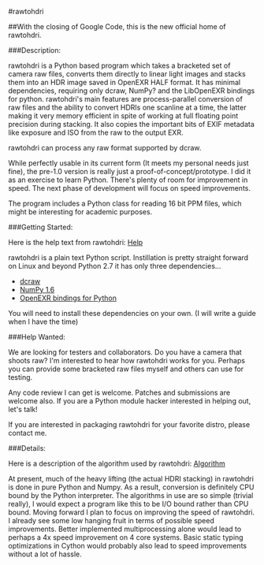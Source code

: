 #rawtohdri

##With the closing of Google Code, this is the new official home of rawtohdri. 

###Description:

rawtohdri is a Python based program which takes a bracketed set of camera raw files, converts them directly to linear light images and stacks them into an HDR image saved in OpenEXR HALF format. It has minimal dependencies, requiring only dcraw, NumPy? and the LibOpenEXR bindings for python. rawtohdri's main features are process-parallel conversion of raw files and the ability to convert HDRIs one scanline at a time, the latter making it very memory efficient in spite of working at full floating point precision during stacking. It also copies the important bits of EXIF metadata like exposure and ISO from the raw to the output EXR.

rawtohdri can process any raw format supported by dcraw.

While perfectly usable in its current form (It meets my personal needs just fine), the pre-1.0 version is really just a proof-of-concept/prototype. I did it as an exercise to learn Python. There's plenty of room for improvement in speed. The next phase of development will focus on speed improvements.

The program includes a Python class for reading 16 bit PPM files, which might be interesting for academic purposes.

###Getting Started:

Here is the help text from rawtohdri: [Help](https://github.com/IBL-tools/raw-to-hdri/wiki/cliHelp)

rawtohdri is a plain text Python script. Instillation is pretty straight forward on Linux and beyond Python 2.7 it has only three dependencies...

* [dcraw](http://www.cybercom.net/~dcoffin/dcraw/)
* [NumPy 1.6](http://numpy.scipy.org/)
* [OpenEXR bindings for Python](http://excamera.com/sphinx/articles-openexr.html)

You will need to install these dependencies on your own. (I will write a guide when I have the time)

###Help Wanted:

We are looking for testers and collaborators. Do you have a camera that shoots raw? I'm interested to hear how rawtohdri works for you. Perhaps you can provide some bracketed raw files myself and others can use for testing.

Any code review I can get is welcome. Patches and submissions are welcome also. If you are a Python module hacker interested in helping out, let's talk!

If you are interested in packaging rawtohdri for your favorite distro, please contact me.

###Details:

Here is a description of the algorithm used by rawtohdri: [Algorithm](https://github.com/IBL-tools/rawtohdri/wiki/rawtohdri-stacking-algorithm)

At present, much of the heavy lifting (the actual HDRI stacking) in rawtohdri is done in pure Python and Numpy. As a result, conversion is definitely CPU bound by the Python interpreter. The algorithms in use are so simple (trivial really), I would expect a program like this to be I/O bound rather than CPU bound. Moving forward I plan to focus on improving the speed of rawtohdri. I already see some low hanging fruit in terms of possible speed improvements. Better implemented multiprocessing alone would lead to perhaps a 4x speed improvement on 4 core systems. Basic static typing optimizations in Cython would probably also lead to speed improvements without a lot of hassle.
